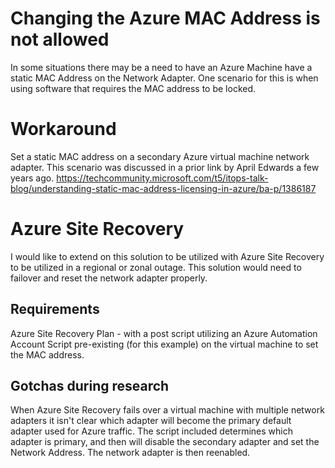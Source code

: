 # Changing the Azure MAC Address is not allowed
In some situations there may be a need to have an Azure Machine have a static MAC Address on the Network Adapter.
One scenario for this is when using software that requires the MAC address to be locked.

# Workaround
Set a static MAC address on a secondary Azure virtual machine network adapter.
This scenario was discussed in a prior link by April Edwards a few years ago. https://techcommunity.microsoft.com/t5/itops-talk-blog/understanding-static-mac-address-licensing-in-azure/ba-p/1386187
# Azure Site Recovery
I would like to extend on this solution to be utilized with Azure Site Recovery to be utilized in a regional or zonal outage. This solution would need to failover and reset the network adapter properly.

## Requirements
Azure Site Recovery Plan - with a post script utilizing an Azure Automation Account
Script pre-existing (for this example) on the virtual machine to set the MAC address.

## Gotchas during research
When Azure Site Recovery fails over a virtual machine with multiple network adapters it isn't clear which adapter will become the primary default adapter used for Azure traffic. 
The script included determines which adapter is primary, and then will disable the secondary adapter and set the Network Address. The network adapter is then reenabled. 
